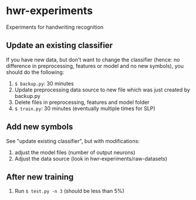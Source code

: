 hwr-experiments
===============

Experiments for handwriting recognition

## Update an existing classifier

If you have new data, but don't want to change the classifier (hence: no
difference in preprocessing, features or model and no new symbols), you should
do the following:

1. `$ backup.py`:  30 minutes
2. Update preprocessing data source to new file which was just created by
   backup.py
3. Delete files in preprocessing, features and model folder
4. `$ train.py`: 30 minutes (eventually multiple times for SLP)

## Add new symbols

See "update existing classifier", but with modifications:

1. adjust the model files (number of output neurons)
2. Adjust the data source (look in hwr-experiments/raw-datasets)

## After new training

1. Run `$ test.py -n 3` (should be less than 5%)
